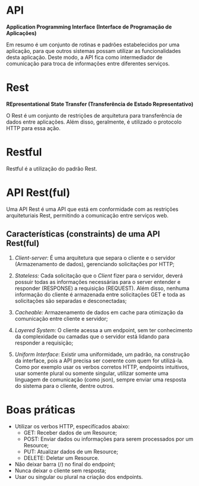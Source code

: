 # API 

 **Application Programming Interface (Interface de Programação de Aplicações)**

Em resumo é um conjunto de rotinas e padrões estabelecidos por uma aplicação, para que outros sistemas possam utilizar as funcionalidades desta aplicação. Deste modo, a API fica como intermediador de comunicação para troca de informações entre diferentes serviços. 

# Rest 

**REpresentational State Transfer (Transferência de Estado Representativo)**

O Rest é um conjunto de restrições de arquitetura para transferência de dados entre aplicações. Além disso, geralmente, é utilizado o protocolo HTTP para essa ação. 

# Restful

Restful é a utilização do padrão Rest. 

# API Rest(ful)

Uma API Rest é uma API que está em conformidade com as restrições arquiteturiais Rest, permitindo a comunicação entre serviços web. 

## Características (constraints) de uma API Rest(ful)

1. *Client-server:* É uma arquitetura que separa o cliente e o servidor (Armazenamento de dados), gerenciando solicitações por HTTP;

2. *Stateless:* Cada solicitação que o *Client* fizer para o servidor, deverá possuir todas as informações necessárias para o server entender e responder (RESPONSE) a requisição (REQUEST). Além disso, nenhuma informação do cliente é armazenada entre solicitações GET e toda as solicitações são separadas e desconectadas;

3. *Cacheable:* Armazenamento de dados em cache para otimização da comunicação entre cliente e servidor;

4. *Layered System:* O cliente acessa a um endpoint, sem ter conhecimento da complexidade ou camadas que o servidor está lidando para responder a requisição;

5. *Uniform Interface*: Existir uma uniformidade, um padrão, na construção da interface, pois a API precisa ser coerente com quem for utilizá-la. Como por exemplo usar os verbos corretos HTTP, endpoints intuitivos, usar somente plural ou somente singular, utilizar somente uma linguagem de comunicação (como json), sempre enviar uma resposta do sistema para o cliente, dentre outros. 

# Boas práticas

- Utilizar os verbos HTTP, especifícados abaixo:
    - GET: Receber dados de um Resource;
    - POST: Enviar dados ou informações para serem processados por um Resource;
    - PUT: Atualizar dados de um Resource;
    - DELETE: Deletar um Resource.
- Não deixar barra (/) no final do endpoint;
- Nunca deixar o cliente sem resposta;
- Usar ou singular ou plural na criação dos endpoints.






